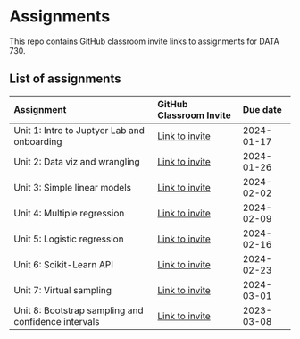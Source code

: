 # Assignments

This repo contains GitHub classroom invite links to assignments for DATA 730.

## List of assignments

| **Assignment** | **GitHub Classroom Invite** | **Due date** |
|:--- |:--- |:--- |
| Unit 1: Intro to Juptyer Lab and onboarding | [Link to invite](https://classroom.github.com/a/xDBr89fK) | 2024-01-17 |
| Unit 2: Data viz and wrangling | [Link to invite](https://classroom.github.com/a/JNbcjhN9) | 2024-01-26 |
| Unit 3: Simple linear models | [Link to invite](https://classroom.github.com/a/9Fup6vFQ) | 2024-02-02 |
| Unit 4: Multiple regression | [Link to invite](https://classroom.github.com/a/Lr7NTymT) | 2024-02-09 |
| Unit 5: Logistic regression | [Link to invite](https://classroom.github.com/a/FmQxEDs2) | 2024-02-16 |
| Unit 6: Scikit-Learn API | [Link to invite](https://classroom.github.com/a/pHAAOLn6) | 2024-02-23 |
| Unit 7: Virtual sampling | [Link to invite](https://classroom.github.com/a/DYYznAUq) | 2024-03-01 |
| Unit 8: Bootstrap sampling and confidence intervals | [Link to invite](https://classroom.github.com/a/-VloTFZ-) | 2023-03-08 |
